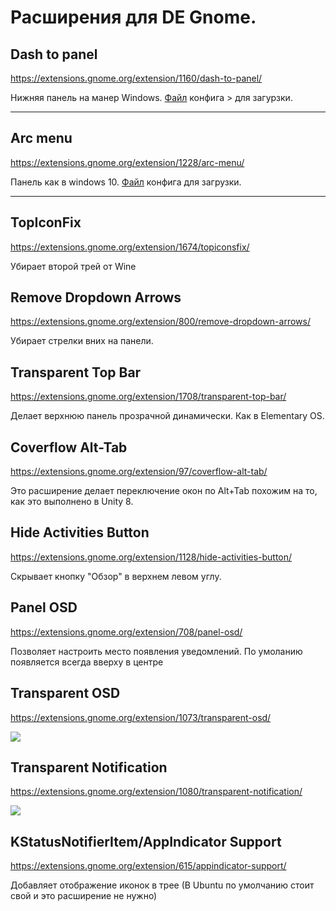 # Расширения для DE Gnome.

## Dash to panel

https://extensions.gnome.org/extension/1160/dash-to-panel/

Нижняя панель на манер Windows. [Файл](https://github.com/tohondrik/Linux/blob/master/Gnom/dash_to_panel_config) конфига > для загурзки.  

---

## Arc menu

https://extensions.gnome.org/extension/1228/arc-menu/

Панель как в windows 10. [Файл](https://github.com/tohondrik/Linux/blob/master/Gnom/dash_to_panel_config) конфига для загрузки.  

---

## TopIconFix 

https://extensions.gnome.org/extension/1674/topiconsfix/

Убирает второй трей от Wine

## Remove Dropdown Arrows
https://extensions.gnome.org/extension/800/remove-dropdown-arrows/

Убирает стрелки вних на панели.


## Transparent Top Bar
https://extensions.gnome.org/extension/1708/transparent-top-bar/  

Делает верхнюю панель прозрачной динамически. Как в Elementary OS.


## Coverflow Alt-Tab
https://extensions.gnome.org/extension/97/coverflow-alt-tab/  

Это расширение делает переключение окон по Alt+Tab похожим на то, как это выполнено в Unity 8.


## Hide Activities Button
https://extensions.gnome.org/extension/1128/hide-activities-button/  

Скрывает кнопку "Обзор" в верхнем левом углу.


## Panel OSD 
https://extensions.gnome.org/extension/708/panel-osd/  

Позволяет настроить место появления уведомлений. По умоланию появляется всегда вверху в центре


## Transparent OSD
https://extensions.gnome.org/extension/1073/transparent-osd/

![](https://extensions.gnome.org/extension-data/screenshots/screenshot_1073_rqJmKuO.png)


## Transparent Notification

https://extensions.gnome.org/extension/1080/transparent-notification/

![](https://extensions.gnome.org/extension-data/screenshots/screenshot_1080_r8KE6VW.png)

## KStatusNotifierItem/AppIndicator Support
https://extensions.gnome.org/extension/615/appindicator-support/

Добавляет отображение иконок в трее (В Ubuntu по умолчанию стоит свой и это расширение не нужно)

